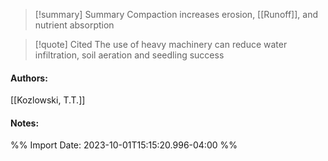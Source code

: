 
>[!summary] Summary
>Compaction increases erosion, [[Runoff]], and nutrient absorption

>[!quote] Cited
>The use of heavy machinery can reduce water infiltration, soil aeration and seedling success

#### Authors:
[[Kozlowski, T.T.]]
#### Notes:


%% Import Date: 2023-10-01T15:15:20.996-04:00 %%
